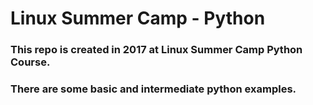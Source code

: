 # Linux Summer Camp - Python

### This repo is created in 2017 at Linux Summer Camp Python Course.
### There are some basic and intermediate python examples.
